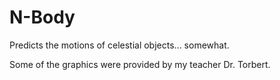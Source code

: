 N-Body
======

Predicts the motions of celestial objects... somewhat.

Some of the graphics were provided by my teacher Dr. Torbert.
